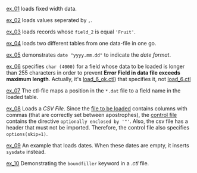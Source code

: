 [ex_01](https://github.com/ReneNyffenegger/oracle-patterns/tree/master/SQLLoader/ex_01) loads fixed width data.

[ex_02](https://github.com/ReneNyffenegger/oracle-patterns/tree/master/SQLLoader/ex_02) loads values seperated by `,`.

[ex_03](https://github.com/ReneNyffenegger/oracle-patterns/tree/master/SQLLoader/ex_03) loads records whose `field_2` is equal `'Fruit'`.

[ex_04](https://github.com/ReneNyffenegger/oracle-patterns/tree/master/SQLLoader/ex_04) loads two different tables from one data-file in one go.

[ex_05](https://github.com/ReneNyffenegger/oracle-patterns/tree/master/SQLLoader/ex_05) demonstrates `date "yyyy.mm.dd"` to indicate the *date format*.

[ex_06](https://github.com/ReneNyffenegger/oracle-patterns/tree/master/SQLLoader/ex_06) specifies `char (4000)` for a field whose data to be loaded is longer than 255 characters in order to prevent **Error Field in data file exceeds maximum length**. Actually, it's [load_6_ok.ctl](https://raw.githubusercontent.com/ReneNyffenegger/oracle-patterns/master/SQLLoader/ex_06/load_6_ok.ctl)) that specifies it, not [load_6.ctl](https://raw.githubusercontent.com/ReneNyffenegger/oracle-patterns/master/SQLLoader/ex_06/load_6.ctl)

[ex_07](https://github.com/ReneNyffenegger/oracle-patterns/tree/master/SQLLoader/ex_07) The ctl-file maps a position in the `*.dat` file to a field name in the loaded table.

[ex_08](https://github.com/ReneNyffenegger/oracle-patterns/tree/master/SQLLoader/ex_08) Loads a *CSV File*. Since the [file to be loaded](https://github.com/ReneNyffenegger/oracle-patterns/blob/master/SQLLoader/ex_08/load_8.csv)
contains columns with commas (that are correctly set between apostrophes), the [control file](https://raw.githubusercontent.com/ReneNyffenegger/oracle-patterns/master/SQLLoader/ex_08/load_8.ctl)
contains the directive `optionally enclosed by '"'`. Also, the csv file has a header that must not be imported. Therefore, the control file also specifies `options(skip=1)`.

[ex_09](https://github.com/ReneNyffenegger/oracle-patterns/tree/master/SQLLoader/ex_09) An example that loads dates. When these dates are empty, it inserts `sysdate` instead.

[ex_10](https://github.com/ReneNyffenegger/oracle-patterns/tree/master/SQLLoader/ex_10) Demonstrating the `boundfiller` keyword in a *.ctl* file.
